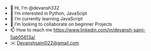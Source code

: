 - 👋 Hi, I’m @devansh332
- 👀 I’m interested in Python, JavaScipt
- 🌱 I’m currently learning JavaScript
- 💞️ I’m looking to collaborate on beginner Projects
- 📫 How to reach me https://www.linkedin.com/in/devansh-saini-5ab05613a/ 
- ✉️ Devanshsaini022@gmail.com

<!---
devansh332/devansh332 is a ✨ special ✨ repository because its `README.md` (this file) appears on your GitHub profile.
You can click the Preview link to take a look at your changes.
--->
